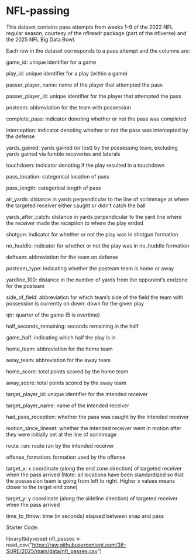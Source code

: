 # NFL-passing

This dataset contains pass attempts from weeks 1–9 of the 2022 NFL regular season, courtesy of the nflreadr package (part of the nflverse) and the 2025 NFL Big Data Bowl.

Each row in the dataset corresponds to a pass attempt and the columns are:

game_id: unique identifier for a game

play_id: unique identifier for a play (within a game)

passer_player_name: name of the player that attempted the pass

passer_player_id: unique identifier for the player that attempted the pass

posteam: abbreviation for the team with possession

complete_pass: indicator denoting whether or not the pass was completed

interception: indicator denoting whether or not the pass was intercepted by the defense

yards_gained: yards gained (or lost) by the possessing team, excluding yards gained via fumble recoveries and laterals

touchdown: indicator denoting if the play resulted in a touchdown

pass_location: categorical location of pass

pass_length: categorical length of pass

air_yards: distance in yards perpendicular to the line of scrimmage at where the targeted receiver either caught or didn’t catch the ball

yards_after_catch: distance in yards perpendicular to the yard line where the receiver made the reception to where the play ended

shotgun: indicator for whether or not the play was in shotgun formation

no_huddle: indicator for whether or not the play was in no_huddle formation

defteam: abbreviation for the team on defense

posteam_type: indicating whether the posteam team is home or away

yardline_100: distance in the number of yards from the opponent’s endzone for the posteam

side_of_field: abbreviation for which team’s side of the field the team with possession is currently on
down: down for the given play

qtr: quarter of the game (5 is overtime)

half_seconds_remaining: seconds remaining in the half

game_half: indicating which half the play is in

home_team: abbreviation for the home team

away_team: abbreviation for the away team

home_score: total points scored by the home team

away_score: total points scored by the away team

target_player_id: unique identifier for the intended receiver

target_player_name: name of the intended receiver

had_pass_reception: whether the pass was caught by the intended receiver

motion_since_lineset: whether the intended receiver went in motion after they were initially set at the line of scrimmage

route_ran: route ran by the intended receiver

offense_formation: formation used by the offense

target_x: x coordinate (along the end zone direction) of targeted receiver when the pass arrived (Note: all locations have been standardized so that the possession team is going from left to right. Higher x values means closer to the target end zone)

target_y: y coordinate (along the sideline direction) of targeted receiver when the pass arrived

time_to_throw: time (in seconds) elapsed between snap and pass


Starter Code:

library(tidyverse)
nfl_passes <- read_csv("https://raw.githubusercontent.com/36-SURE/2025/main/data/nfl_passes.csv")
